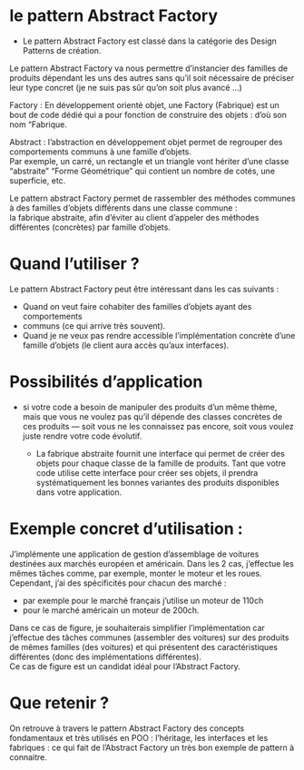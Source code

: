 # le pattern Abstract Factory  

* Le pattern Abstract Factory est classé dans la catégorie des Design Patterns de création.

Le pattern Abstract Factory va nous permettre d’instancier des familles de produits dépendant les uns des autres sans qu’il soit nécessaire de préciser leur type concret (je ne suis pas sûr qu’on soit plus avancé …)  

Factory : En développement orienté objet, une Factory (Fabrique) est un bout de code dédié qui a pour fonction de construire des objets : d’où son nom “Fabrique.  

Abstract : l’abstraction en développement objet permet de regrouper des comportements communs à une famille d’objets.  
 Par exemple, un carré, un rectangle et un triangle vont hériter d’une classe “abstraite” “Forme Géométrique” qui contient un nombre de cotés, une superficie, etc.

Le pattern abstract Factory permet de rassembler des méthodes communes à des familles d’objets différents dans une classe commune :  
la fabrique abstraite, afin d’éviter au client d’appeler des méthodes différentes (concrètes) par famille d’objets.

# Quand l’utiliser ?

Le pattern Abstract Factory peut être intéressant dans les cas suivants :

* Quand on veut faire cohabiter des familles d’objets ayant des comportements  
* communs (ce qui arrive très souvent).  
* Quand je ne veux pas rendre accessible l’implémentation concrète d’une famille   d’objets (le client aura accès qu’aux interfaces).

# Possibilités d’application 

* si votre code a besoin de manipuler des produits d’un même thème, mais que vous ne voulez pas qu’il dépende des classes concrètes de ces produits — soit vous ne les connaissez pas encore, soit vous voulez juste rendre votre code évolutif.

    * La fabrique abstraite fournit une interface qui permet de créer des objets pour chaque classe de la famille de produits. Tant que votre code utilise cette interface pour créer ses objets, il prendra systématiquement les bonnes variantes des produits disponibles dans votre application. 


# Exemple concret d’utilisation :

J’implémente une application de gestion d’assemblage de voitures destinées aux marchés européen et américain. Dans les 2 cas, j’effectue les mêmes tâches comme, par exemple, monter le moteur et les roues.  
Cependant, j’ai des spécificités pour chacun des marché : 
* par exemple pour le marché français j’utilise un moteur de 110ch 
* pour le marché américain un moteur de 200ch.  

Dans ce cas de figure, je souhaiterais simplifier l’implémentation car j’effectue des tâches communes (assembler des voitures) sur des produits de mêmes familles (des voitures) et qui présentent des caractéristiques différentes (donc des implémentations différentes).  
Ce cas de figure est un candidat idéal pour l’Abstract Factory.

# Que retenir ?

On retrouve à travers le pattern Abstract Factory des concepts fondamentaux et très utilisés en POO : l’héritage, les interfaces et les fabriques : ce qui fait de l’Abstract Factory un très bon exemple de pattern à connaitre.

